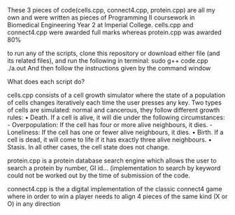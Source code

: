 These 3 pieces of code(cells.cpp, connect4.cpp, protein.cpp) are all my own and were written as pieces of Programming II coursework in Biomedical Engineering Year 2 at Imperial College. cells.cpp and connect4.cpp were awarded full marks whereas protein.cpp was awarded 80%

to run any of the scripts, clone this repository or download either file (and its related files), and run the following in terminal:
    sudo g++ code.cpp
    ./a.out
And then follow the instructions given by the command window

What does each script do?

cells.cpp consists of a cell growth simulator where the state of a population of cells changes iteratively each time the user presses any key. Two types of cells are simulated: normal and cancerous, they follow different growth rules:
      • Death.          If a cell is alive, it will die under the following circumstances:
          - Overpopulation: If the cell has four or more alive neighbours, it dies.
          - Loneliness:     If the cell has one or fewer alive neighbours, it dies.
      • Birth.          If a cell is dead, it will come to life if it has exactly three alive neighbours.
      • Stasis.         In all other cases, the cell state does not change.
      
protein.cpp is a protein database search engine which allows the user to search a protein by number, GI id... (implementation to search by keyword could not be worked out by the time of submission of the code.      

connect4.cpp is the a digital implementation of the classic connect4 game where in order to win a player needs to align 4 pieces of the same kind (X or O) in any direction
